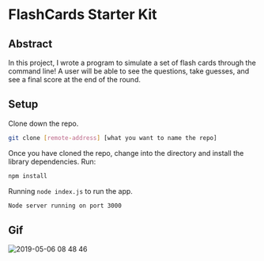 # FlashCards Starter Kit

## Abstract

In this project, I wrote a program to simulate a set of flash cards through the command line! A user will be able to see the questions, take guesses, and see a final score at the end of the round.

## Setup

Clone down the repo.

```bash
git clone [remote-address] [what you want to name the repo]
```

Once you have cloned the repo, change into the directory and install the library dependencies. Run:

```bash
npm install
```

Running `node index.js` to run the app. 

```bash
Node server running on port 3000
```

## Gif

![2019-05-06 08 48 46](https://user-images.githubusercontent.com/43159025/57233507-fde9f500-6fdb-11e9-928e-ebc14da8f941.gif)


